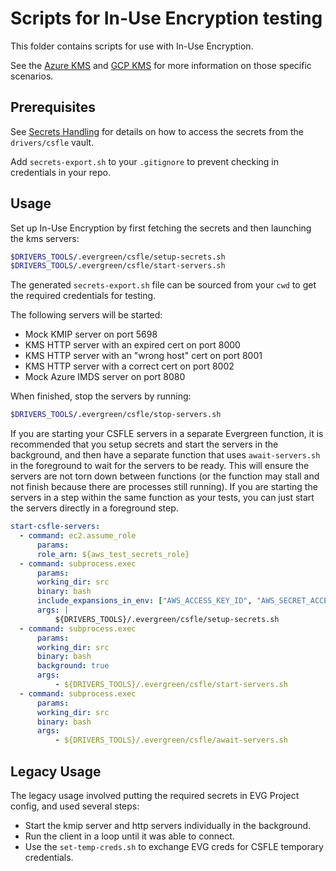 # Scripts for In-Use Encryption testing

This folder contains scripts for use with In-Use Encryption.

See the [Azure KMS](./azurekms/README.md) and [GCP KMS](./gcpkms/README.md)
for more information on those specific scenarios.

## Prerequisites

See [Secrets Handling](../secrets_handling/README.md) for details on how to access the secrets 
from the `drivers/csfle` vault.

Add `secrets-export.sh` to your `.gitignore` to prevent checking in credentials in your repo.

## Usage

Set up In-Use Encryption by first fetching the secrets and then launching the kms servers:

```bash
$DRIVERS_TOOLS/.evergreen/csfle/setup-secrets.sh
$DRIVERS_TOOLS/.evergreen/csfle/start-servers.sh
```

The generated `secrets-export.sh` file can be sourced from your `cwd` to get the required credentials for testing.

The following servers will be started:

- Mock KMIP server on port 5698
- KMS HTTP server with an expired cert on port 8000
- KMS HTTP server with an "wrong host" cert on port 8001
- KMS HTTP server with a correct cert on port 8002
- Mock Azure IMDS server on port 8080

When finished, stop the servers by running:

```bash
$DRIVERS_TOOLS/.evergreen/csfle/stop-servers.sh
```

If you are starting your CSFLE servers in a separate Evergreen function, it is recommended that you setup secrets
and start the servers in the background, and then have a separate function that uses `await-servers.sh`
in the foreground to wait for the servers to be ready.  This will ensure the servers are not torn down
between functions (or the function may stall and not finish because there are processes still running).
If you are starting the servers in a step within the same function as your tests, you
can just start the servers directly in a foreground step.



```yaml
start-csfle-servers:
  - command: ec2.assume_role
      params:
      role_arn: ${aws_test_secrets_role}
  - command: subprocess.exec
      params:
      working_dir: src
      binary: bash
      include_expansions_in_env: ["AWS_ACCESS_KEY_ID", "AWS_SECRET_ACCESS_KEY", "AWS_SESSION_TOKEN"]
      args: |
          ${DRIVERS_TOOLS}/.evergreen/csfle/setup-secrets.sh
  - command: subprocess.exec
      params:
      working_dir: src
      binary: bash
      background: true
      args:
          - ${DRIVERS_TOOLS}/.evergreen/csfle/start-servers.sh
  - command: subprocess.exec
      params:
      working_dir: src
      binary: bash
      args:
          - ${DRIVERS_TOOLS}/.evergreen/csfle/await-servers.sh
```

## Legacy Usage

The legacy usage involved putting the required secrets in EVG Project config, and used several steps:

- Start the kmip server and http servers individually in the background.
- Run the client in a loop until it was able to connect.
- Use the `set-temp-creds.sh` to exchange EVG creds for CSFLE temporary credentials.
